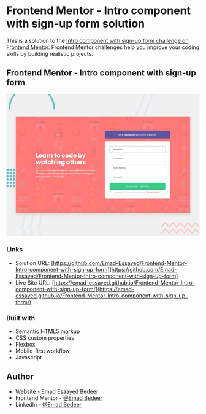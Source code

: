 # Frontend Mentor - Intro component with sign-up form solution

This is a solution to the [Intro component with sign-up form challenge on Frontend Mentor](https://www.frontendmentor.io/challenges/four-card-feature-section-weK1eFYK). Frontend Mentor challenges help you improve your coding skills by building realistic projects.

## Frontend Mentor - Intro component with sign-up form

![Design preview for Intro component with sign-up form challenge](./design/desktop-preview.jpg)

### Links

- Solution URL: [https://github.com/Emad-Essayed/Frontend-Mentor-Intro-component-with-sign-up-form](https://github.com/Emad-Essayed/Frontend-Mentor-Intro-component-with-sign-up-form)
- Live Site URL: [https://emad-essayed.github.io/Frontend-Mentor-Intro-component-with-sign-up-form/](https://emad-essayed.github.io/Frontend-Mentor-Intro-component-with-sign-up-form/)

### Built with

- Semantic HTML5 markup
- CSS custom properties
- Flexbox
- Mobile-first workflow
- Javascript

## Author

- Website - [Emad Esaayed Bedeer](https://github.com/Emad-Essayed)
- Frontend Mentor - [@Emad Bedeer](https://www.frontendmentor.io/profile/Emad-Essayed)
- LinkedIn - [@Emad Bedeer](https://www.linkedin.com/in/emad-bedeer-4b1797106/)

